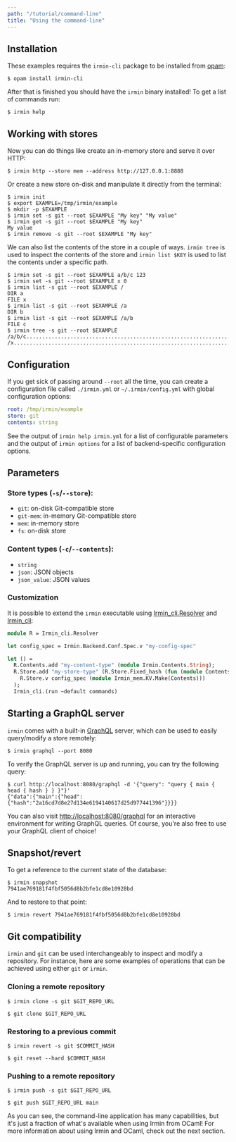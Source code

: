 ```yaml
---
path: "/tutorial/command-line"
title: "Using the command-line"
---
```


## Installation

These examples requires the `irmin-cli` package to be installed from [opam]:

```shell
$ opam install irmin-cli
```

After that is finished you should have the `irmin` binary installed! To get a
list of commands run:

```shell
$ irmin help
```

## Working with stores

Now you can do things like create an in-memory store and serve it over HTTP:

```shell
$ irmin http --store mem --address http://127.0.0.1:8888
```

Or create a new store on-disk and manipulate it directly from the terminal:

```shell
$ irmin init
$ export EXAMPLE=/tmp/irmin/example
$ mkdir -p $EXAMPLE
$ irmin set -s git --root $EXAMPLE "My key" "My value"
$ irmin get -s git --root $EXAMPLE "My key"
My value
$ irmin remove -s git --root $EXAMPLE "My key"
```

We can also list the contents of the store in a couple of ways. `irmin tree` is
used to inspect the contents of the store and `irmin list $KEY` is used to list
the contents under a specific path.

```shell
$ irmin set -s git --root $EXAMPLE a/b/c 123
$ irmin set -s git --root $EXAMPLE x 0
$ irmin list -s git --root $EXAMPLE /
DIR a
FILE x
$ irmin list -s git --root $EXAMPLE /a
DIR b
$ irmin list -s git --root $EXAMPLE /a/b
FILE c
$ irmin tree -s git --root $EXAMPLE
/a/b/c...............................................................................123
/x.....................................................................................0
```

## Configuration

If you get sick of passing around `--root` all the time, you can create a
configuration file called `./irmin.yml` or `~/.irmin/config.yml` with global
configuration options:

```yaml
root: /tmp/irmin/example
store: git
contents: string
```

See the output of `irmin help irmin.yml` for a list of configurable parameters and
the output of `irmin options` for a list of backend-specific configuration options.

## Parameters

### Store types (`-s`/`--store`):

- `git`: on-disk Git-compatible store
- `git-mem`: in-memory Git-compatible store
- `mem`: in-memory store
- `fs`: on-disk store

### Content types (`-c`/`--contents`):

- `string`
- `json`: JSON objects
- `json_value`: JSON values

### Customization

It is possible to extend the `irmin` executable using [Irmin_cli.Resolver] and
[Irmin_cli]:

```ocaml
module R = Irmin_cli.Resolver

let config_spec = Irmin.Backend.Conf.Spec.v "my-config-spec"

let () =
  R.Contents.add "my-content-type" (module Irmin.Contents.String);
  R.Store.add "my-store-type" (R.Store.Fixed_hash (fun (module Contents) ->
    R.Store.v config_spec (module Irmin_mem.KV.Make(Contents)))
  );
  Irmin_cli.(run ~default commands)
```

## Starting a GraphQL server

`irmin` comes with a built-in [GraphQL] server, which can be used to easily
query/modify a store remotely:

```shell
$ irmin graphql --port 8080
```

To verify the GraphQL server is up and running, you can try the following query:

```shell
$ curl http://localhost:8080/graphql -d '{"query": "query { main { head { hash } } }"}'
{"data":{"main":{"head":{"hash":"2a16cd7d8e27d134e6194140617d25d977441396"}}}}
```

You can also visit
[http://localhost:8080/graphql](http://localhost:8080/graphql) for an
interactive environment for writing GraphQL queries. Of course, you're also free
to use your GraphQL client of choice!

## Snapshot/revert

To get a reference to the current state of the database:

```shell
$ irmin snapshot
7941ae769181f4fbf5056d8b2bfe1cd8e10928bd
```

And to restore to that point:

```shell
$ irmin revert 7941ae769181f4fbf5056d8b2bfe1cd8e10928bd
```

## Git compatibility

`irmin` and `git` can be used interchangeably to inspect and modify a
repository. For instance, here are some examples of operations that can be
achieved using either `git` or `irmin`.

### Cloning a remote repository

```shell
$ irmin clone -s git $GIT_REPO_URL
```

```shell
$ git clone $GIT_REPO_URL
```

### Restoring to a previous commit

```shell
$ irmin revert -s git $COMMIT_HASH
```

```shell
$ git reset --hard $COMMIT_HASH
```

### Pushing to a remote repository

```shell
$ irmin push -s git $GIT_REPO_URL
```

```shell
$ git push $GIT_REPO_URL main
```

As you can see, the command-line application has many capabilities, but it's
just a fraction of what's available when using Irmin from OCaml! For more
information about using Irmin and OCaml, check out the next section.

<!-- prettier-ignore-start -->
[Irmin_cli.Resolver]: https://mirage.github.io/irmin/irmin-cli/Irmin_cli/Resolver/index.html
[Irmin_cli]: https://mirage.github.io/irmin/irmin-cli/Irmin_cli/index.html
[GraphQL]: https://graphql.org
[opam]: https://github.com/ocaml/opam
<!-- prettier-ignore-end -->
